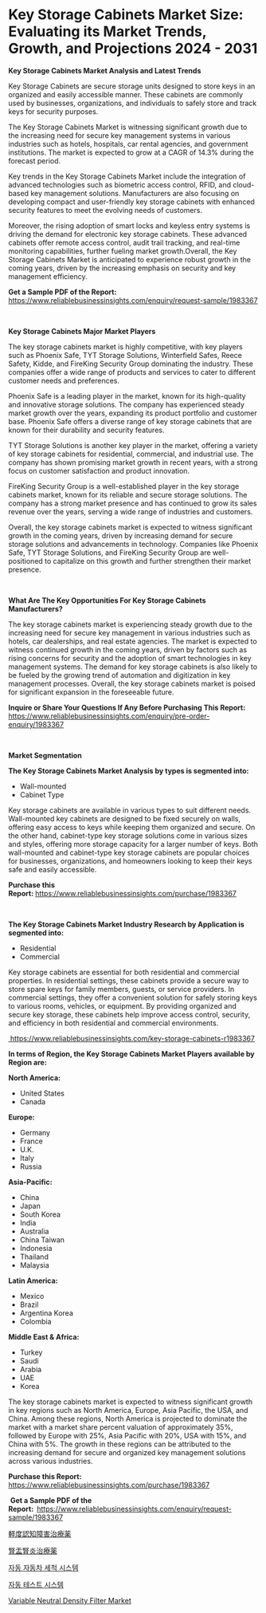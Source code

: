 <p><h1>Key Storage Cabinets Market Size: Evaluating its Market Trends, Growth, and Projections 2024 - 2031</h1></p><p><strong>Key Storage Cabinets Market Analysis and Latest Trends</strong></p>
<p><p>Key Storage Cabinets are secure storage units designed to store keys in an organized and easily accessible manner. These cabinets are commonly used by businesses, organizations, and individuals to safely store and track keys for security purposes.</p><p>The Key Storage Cabinets Market is witnessing significant growth due to the increasing need for secure key management systems in various industries such as hotels, hospitals, car rental agencies, and government institutions. The market is expected to grow at a CAGR of 14.3% during the forecast period.</p><p>Key trends in the Key Storage Cabinets Market include the integration of advanced technologies such as biometric access control, RFID, and cloud-based key management solutions. Manufacturers are also focusing on developing compact and user-friendly key storage cabinets with enhanced security features to meet the evolving needs of customers.</p><p>Moreover, the rising adoption of smart locks and keyless entry systems is driving the demand for electronic key storage cabinets. These advanced cabinets offer remote access control, audit trail tracking, and real-time monitoring capabilities, further fueling market growth.Overall, the Key Storage Cabinets Market is anticipated to experience robust growth in the coming years, driven by the increasing emphasis on security and key management efficiency.</p></p>
<p><strong>Get a Sample PDF of the Report:&nbsp;</strong> <a href="https://www.reliablebusinessinsights.com/enquiry/request-sample/1983367">https://www.reliablebusinessinsights.com/enquiry/request-sample/1983367</a></p>
<p>&nbsp;</p>
<p><strong>Key Storage Cabinets Major Market Players</strong></p>
<p><p>The key storage cabinets market is highly competitive, with key players such as Phoenix Safe, TYT Storage Solutions, Winterfield Safes, Reece Safety, Kidde, and FireKing Security Group dominating the industry. These companies offer a wide range of products and services to cater to different customer needs and preferences.</p><p>Phoenix Safe is a leading player in the market, known for its high-quality and innovative storage solutions. The company has experienced steady market growth over the years, expanding its product portfolio and customer base. Phoenix Safe offers a diverse range of key storage cabinets that are known for their durability and security features.</p><p>TYT Storage Solutions is another key player in the market, offering a variety of key storage cabinets for residential, commercial, and industrial use. The company has shown promising market growth in recent years, with a strong focus on customer satisfaction and product innovation.</p><p>FireKing Security Group is a well-established player in the key storage cabinets market, known for its reliable and secure storage solutions. The company has a strong market presence and has continued to grow its sales revenue over the years, serving a wide range of industries and customers.</p><p>Overall, the key storage cabinets market is expected to witness significant growth in the coming years, driven by increasing demand for secure storage solutions and advancements in technology. Companies like Phoenix Safe, TYT Storage Solutions, and FireKing Security Group are well-positioned to capitalize on this growth and further strengthen their market presence.</p></p>
<p>&nbsp;</p>
<p><strong>What Are The Key Opportunities For Key Storage Cabinets Manufacturers?</strong></p>
<p><p>The key storage cabinets market is experiencing steady growth due to the increasing need for secure key management in various industries such as hotels, car dealerships, and real estate agencies. The market is expected to witness continued growth in the coming years, driven by factors such as rising concerns for security and the adoption of smart technologies in key management systems. The demand for key storage cabinets is also likely to be fueled by the growing trend of automation and digitization in key management processes. Overall, the key storage cabinets market is poised for significant expansion in the foreseeable future.</p></p>
<p><strong>Inquire or Share Your Questions If Any Before Purchasing This Report:</strong> <a href="https://www.reliablebusinessinsights.com/enquiry/pre-order-enquiry/1983367">https://www.reliablebusinessinsights.com/enquiry/pre-order-enquiry/1983367</a></p>
<p>&nbsp;</p>
<p><strong>Market Segmentation</strong></p>
<p><strong>The Key Storage Cabinets Market Analysis by types is segmented into:</strong></p>
<p><ul><li>Wall-mounted</li><li>Cabinet Type</li></ul></p>
<p><p>Key storage cabinets are available in various types to suit different needs. Wall-mounted key cabinets are designed to be fixed securely on walls, offering easy access to keys while keeping them organized and secure. On the other hand, cabinet-type key storage solutions come in various sizes and styles, offering more storage capacity for a larger number of keys. Both wall-mounted and cabinet-type key storage cabinets are popular choices for businesses, organizations, and homeowners looking to keep their keys safe and easily accessible.</p></p>
<p><strong>Purchase this Report:&nbsp;</strong><a href="https://www.reliablebusinessinsights.com/purchase/1983367">https://www.reliablebusinessinsights.com/purchase/1983367</a></p>
<p>&nbsp;</p>
<p><strong>The Key Storage Cabinets Market Industry Research by Application is segmented into:</strong></p>
<p><ul><li>Residential</li><li>Commercial</li></ul></p>
<p><p>Key storage cabinets are essential for both residential and commercial properties. In residential settings, these cabinets provide a secure way to store spare keys for family members, guests, or service providers. In commercial settings, they offer a convenient solution for safely storing keys to various rooms, vehicles, or equipment. By providing organized and secure key storage, these cabinets help improve access control, security, and efficiency in both residential and commercial environments.</p></p>
<p><a href="https://www.reliablebusinessinsights.com/key-storage-cabinets-r1983367">&nbsp;https://www.reliablebusinessinsights.com/key-storage-cabinets-r1983367</a></p>
<p><strong>In terms of Region, the Key Storage Cabinets Market Players available by Region are:</strong></p>
<p>
    <p> <strong> North America: </strong>
        <ul>
            <li>United States</li>
            <li>Canada</li>
        </ul>
        </p> 
    <p> <strong> Europe: </strong>
        <ul>
            <li>Germany</li>
            <li>France</li>
            <li>U.K.</li>
            <li>Italy</li>
            <li>Russia</li>
        </ul>
        </p> 
    <p> <strong> Asia-Pacific: </strong>
        <ul>
            <li>China</li>
            <li>Japan</li>
            <li>South Korea</li>
            <li>India</li>
            <li>Australia</li>
            <li>China Taiwan</li>
            <li>Indonesia</li>
            <li>Thailand</li>
            <li>Malaysia</li>
        </ul>
        </p> 
    <p> <strong> Latin America: </strong>
        <ul>
            <li>Mexico</li>
            <li>Brazil</li>
            <li>Argentina Korea</li>
            <li>Colombia</li>
        </ul>
        </p> 
    <p> <strong> Middle East & Africa: </strong>
        <ul>
            <li>Turkey</li>
            <li>Saudi</li>
            <li>Arabia</li>
            <li>UAE</li>
            <li>Korea</li>
        </ul>
    </p>
    </p>
<p><p>The key storage cabinets market is expected to witness significant growth in key regions such as North America, Europe, Asia Pacific, the USA, and China. Among these regions, North America is projected to dominate the market with a market share percent valuation of approximately 35%, followed by Europe with 25%, Asia Pacific with 20%, USA with 15%, and China with 5%. The growth in these regions can be attributed to the increasing demand for secure and organized key management solutions across various industries.</p></p>
<p><strong>Purchase this Report: </strong><a href="https://www.reliablebusinessinsights.com/purchase/1983367">https://www.reliablebusinessinsights.com/purchase/1983367</a></p>
<p>&nbsp;<strong>Get a Sample PDF of the Report:&nbsp;&nbsp;</strong><a href="https://www.reliablebusinessinsights.com/enquiry/request-sample/1983367">https://www.reliablebusinessinsights.com/enquiry/request-sample/1983367</a></p>
<p><strong></strong></p>
<p><p><a href="https://github.com/MacyOrn/Market-Research-Report-List-1/blob/main/7121842142729.md">軽度認知障害治療薬</a></p><p><a href="https://github.com/zekaoe592392/Market-Research-Report-List-2/blob/main/1546769142730.md">腎盂腎炎治療薬</a></p><p><a href="https://github.com/crfsywufhm81415/Market-Research-Report-List-2/blob/main/3150400150491.md">자동 자동차 세척 시스템</a></p><p><a href="https://github.com/DavidCarter19662022/Market-Research-Report-List-1/blob/main/8293983150490.md">자동 테스트 시스템</a></p><p><a href="https://github.com/syaifulanwaramsyori/Market-Research-Report-List-1/blob/main/variable-neutral-density-filter-market.md">Variable Neutral Density Filter Market</a></p></p>